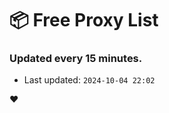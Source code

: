 # :package: Free Proxy List
### Updated every 15 minutes.

- Last updated: `2024-10-04 22:02`

:heart:
